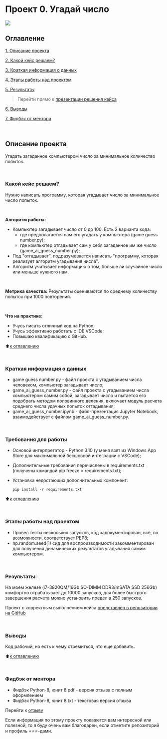 # Проект 0. Угадай число
<img style="vertical-align:middle" img src = https://lms.skillfactory.ru/static/rg-theme/images/logo-header.svg>

## Оглавление
[1. Описание проекта](https://github.com/yaroslav-vorobyov/SF_DST/tree/main/PROJECT-0.1.%20Game%20''AI%20Guess%20Number''#Описание-проекта)

[2. Какой кейс решаем?](https://github.com/yaroslav-vorobyov/SF_DST/tree/main/PROJECT-0.1.%20Game%20''AI%20Guess%20Number''#Какой-кейс-решаем)

[3. Краткая информация о данных](https://github.com/yaroslav-vorobyov/SF_DST/tree/main/PROJECT-0.1.%20Game%20''AI%20Guess%20Number''#Краткая-информация-о-данных)

[4. Этапы работы над проектом](https://github.com/yaroslav-vorobyov/SF_DST/tree/main/PROJECT-0.1.%20Game%20''AI%20Guess%20Number''#Этапы-работы-над-проектом)

[5. Результаты](https://github.com/yaroslav-vorobyov/SF_DST/tree/main/PROJECT-0.1.%20Game%20''AI%20Guess%20Number''#Результаты)

  >Перейти прямо к [презентации решения кейса](https://github.com/yaroslav-vorobyov/SF_DST/blob/main/PROJECT-0.1.%20Game%20''AI%20Guess%20Number''/game_ai_guess_number.ipynb)

[6. Выводы](https://github.com/yaroslav-vorobyov/SF_DST/tree/main/PROJECT-0.1.%20Game%20''AI%20Guess%20Number''#Выводы)  

[7. Фидбэк от ментора](https://github.com/yaroslav-vorobyov/SF_DST/tree/main/PROJECT-0.1.%20Game%20''AI%20Guess%20Number''#Фидбэк-от-ментора)

<br>

## Описание проекта
Угадать загаданное компьютером число за минимальное количество попыток.

<br>

### Какой кейс решаем?
Нужно написать программу, которая угадывает число за минимальное число попыток.

<br>

**Алгоритм работы:**
- Компьютер загадывает число от 0 до 100. Есть 2 варианта кода:
    - где предполагается нам его угадать у компьютера (game guess number.py);
    - где компьютер отгадывает сам у себя загаданное им же число (game_ai_guess_number.py);
- Под "отгадывает", подразумевается написать "программу, которая реализует алгоритм угадывания числа".
- Алгоритм учитывает информацию о том, больше ли случайное число или меньше нужного нам.

<br>

**Метрика качества:**
Результаты оцениваются по среднему количеству попыток при 1000 повторений.

<br>

**Что на практике:**
- Учусь писать отличный код на Python;
- Учусь эффективно работать с IDE VSCode;
- Повышаю квалификацию с GitHub.

:arrow_up:[к оглавлению](https://github.com/yaroslav-vorobyov/SF_DST/tree/main/PROJECT-0.1.%20Game%20''AI%20Guess%20Number''#Оглавление)

<br>

### Краткая информация о данных
-   game guess number.py - файл проекта с угадыванием числа человеком, компьютер загадывает число;
-   game_ai_guess_number.py - файл проекта с угадыванием числа компьютером самим собой, загадывает число и пытается его подобрать методом половинного деления, включает модуль расчета среднего числа удачных попыток отгадывания;
-   game_ai_guess_number.ipynb - файл-презентация Jupyter Notebook, взаимодействует с файлом game_ai_guess_number.py.

<br>

### Требования для работы
*   Основой интерпретатор - Python 3.10 (у меня взят из Windows App Store для максимальной бесшовной интеграции с VSCode);
*   Дополнительные требования перечислены в requirements.txt (получены командой pip freeze > requirements.txt);
*   Установка недостающих дополнительных компонент:

        pip install -r requirements.txt

:arrow_up:[к оглавлению](https://github.com/yaroslav-vorobyov/SF_DST/tree/main/PROJECT-0.1.%20Game%20''AI%20Guess%20Number''#Оглавление)

<br>

### Этапы работы над проектом
*   Провел тесты нескольких запусков, код задокументирован, всё, по возможности, соответствует PEP8;
*   np.random.seed(1) сид для воспроизводимости закомментирован для получения динамических результатов угадывания самим компьютером.

<br>

### Результаты:
На моем железе (i7-3820QM/16Gb SO-DIMM DDR3/mSATA SSD 256Gb) комфортно отрабатывает до 10000 запусков, для более быстрого завершения расчета можно установить предел в 250 запусков.

Проект c корректным выполнением кейса [представлен в репозитории на GitHub](https://github.com/yaroslav-vorobyov/SF_DST/tree/main/PROJECT-0.1.%20Game%20''AI%20Guess%20Number''/game_ai_guess_number.ipynb)

<br>

### Выводы
Код рабочий, но есть к чему стремиться, что еще добавить.

:arrow_up:[к оглавлению](https://github.com/yaroslav-vorobyov/SF_DST/tree/main/PROJECT-0.1.%20Game%20''AI%20Guess%20Number''#Оглавление)

<br>

### Фидбэк от ментора
* Фидбэк Python-8, юнит 8.pdf - версия отзыва с полным оформлением
* Фидбэк Python-8, юнит 8.txt - текстовая версия отзыва

Перейти к [отзыву](https://github.com/yaroslav-vorobyov/SF_DST/tree/main/PROJECT-0.1.%20Game%20''AI%20Guess%20Number''/docs)

Если информация по этому проекту покажется вам интересной или полезной, то я буду очень вам благодарен, если отметите репозиторий и профиль ⭐️⭐️⭐️-дами.